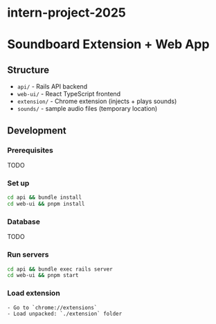 # intern-project-2025

# Soundboard Extension + Web App

## Structure

- `api/` - Rails API backend
- `web-ui/` - React TypeScript frontend
- `extension/` - Chrome extension (injects + plays sounds)
- `sounds/` - sample audio files (temporary location)

## Development

### Prerequisites
TODO

### Set up
```bash
cd api && bundle install
cd web-ui && pnpm install
```

### Database
TODO

### Run servers
```bash
cd api && bundle exec rails server
cd web-ui && pnpm start
```

### Load extension
    - Go to `chrome://extensions`
    - Load unpacked: `./extension` folder
